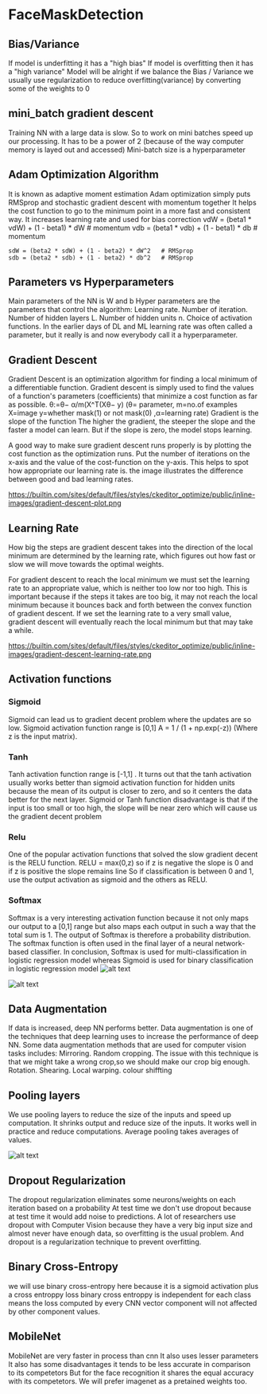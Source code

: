 # FaceMaskDetection

## Bias/Variance
If  model is underfitting  it has a "high bias"
If  model is overfitting then it has a "high variance"
Model will be alright if we balance the Bias / Variance
we usually use regularization to reduce overfitting(variance) by converting some of the weights to 0

## mini_batch gradient descent
Training NN with a large data is slow. So to work on mini batches speed up our processing.
It has to be a power of 2 (because of the way computer memory is layed out and accessed)
Mini-batch size is a hyperparameter

## Adam Optimization Algorithm
It is known as adaptive moment estimation
Adam optimization simply puts RMSprop and stochastic gradient descent with momentum together
It helps the cost function to go to the minimum point in a more fast and consistent way.
It increases learning rate and used for bias correction
	vdW = (beta1 * vdW) + (1 - beta1) * dW     # momentum
	vdb = (beta1 * vdb) + (1 - beta1) * db     # momentum
			
	sdW = (beta2 * sdW) + (1 - beta2) * dW^2   # RMSprop
	sdb = (beta2 * sdb) + (1 - beta2) * db^2   # RMSprop

## Parameters vs Hyperparameters
Main parameters of the NN is W and b
Hyper parameters are the parameters that control the algorithm:
Learning rate.
Number of iteration.
Number of hidden layers L.
Number of hidden units n.
Choice of activation functions.
In the earlier days of DL and ML learning rate was often called a parameter,
but it really is and now everybody call it a hyperparameter.

## Gradient Descent
Gradient Descent is an optimization algorithm for finding a local minimum of a differentiable function.
Gradient descent is simply used to find the values of a function's parameters (coefficients) that minimize
a cost function as far as possible.
θ:=θ− α/m(X^T(Xθ− y)  (θ= parameter, m=no.of examples X=image y=whether mask(1) or not mask(0) ,α=learning rate)
Gradient is the slope of the function 
The higher the gradient, the steeper the slope and the faster a model can learn. But if the slope is zero, 
the model stops learning.

A good way to make sure gradient descent runs properly is by plotting the cost function as the optimization runs.
Put the number of iterations on the x-axis and the value of the cost-function on the y-axis.
This helps to spot how appropriate our learning rate is. 
the image illustrates the difference between good and bad learning rates.

https://builtin.com/sites/default/files/styles/ckeditor_optimize/public/inline-images/gradient-descent-plot.png


## Learning Rate
How big the steps are gradient descent takes into the direction of the local minimum are determined by the learning rate,
which figures out how fast or slow we will move towards the optimal weights.

For gradient descent to reach the local minimum we must set the learning rate to an appropriate value,
which is neither too low nor too high. This is important because if the steps it takes are too big,
it may not reach the local minimum because it bounces back and forth between the convex function of gradient descent.
If we set the learning rate to a very small value, gradient descent will eventually reach the local minimum but that may take a while. 

https://builtin.com/sites/default/files/styles/ckeditor_optimize/public/inline-images/gradient-descent-learning-rate.png



## Activation functions
### Sigmoid
Sigmoid can lead us to gradient decent problem where the updates are so low.
Sigmoid activation function range is [0,1] A = 1 / (1 + np.exp(-z)) (Where z is the input matrix).
### Tanh
Tanh activation function range is [-1,1] .
It turns out that the tanh activation usually works better than sigmoid activation function for hidden units because the mean of its output is closer to zero,
and so it centers the data better for the next layer.
Sigmoid or Tanh function disadvantage is that if the input is too small or too high, the slope will be near zero which will cause us the gradient decent problem
### Relu
One of the popular activation functions that solved the slow gradient decent is the RELU function. RELU = max(0,z) 
so if z is negative the slope is 0 and if z is positive the slope remains line
So if classification is between 0 and 1, use the output activation as sigmoid and the others as RELU.
### Softmax
Softmax is a very interesting activation function because it not only maps our output to a [0,1] range but also maps each output in such a way that the total sum is 1.
The output of Softmax is therefore a probability distribution.
The softmax function is often used in the final layer of a neural network-based classifier.
In conclusion, Softmax is used for multi-classification in logistic regression model whereas Sigmoid is used for binary classification in logistic regression model
![alt text](https://miro.medium.com/max/353/1*OC_DUasjBVuWJcbIhUcd4g.png)

![alt text](https://miro.medium.com/max/3000/1*ZeythBexsRfY97H0D0LETA.png)



## Data Augmentation

If data is increased, deep NN performs better. Data augmentation is one of the techniques that deep learning uses to increase the performance of deep NN.
Some data augmentation methods that are used for computer vision tasks includes:
Mirroring.
Random cropping.
The issue with this technique is that we might take a wrong crop,so we should make our crop big enough.
Rotation.
Shearing.
Local warping.
colour shiffting

## Pooling layers
We use pooling layers to reduce the size of the inputs and speed up computation.
It shrinks output and reduce size of the inputs.
It works well in practice and reduce computations.
Average pooling takes averages of values.

![alt text](https://github.com/mbadry1/DeepLearning.ai-Summary/raw/master/4-%20Convolutional%20Neural%20Networks/Images/02.png)


## Dropout Regularization
The dropout regularization eliminates some neurons/weights on each iteration based on a probability
At test time we don't use dropout because at test time it would add noise to predictions.
A lot of researchers use dropout with Computer Vision because they have a very big input size and almost never have enough data,
so overfitting is the usual problem. And dropout is a regularization technique to prevent overfitting.

## Binary Cross-Entropy
we will use binary cross-entropy here because it is a sigmoid activation plus a cross entroppy loss
binary cross entroppy is independent for each class means the loss computed by every CNN vector component will
not affected by other component values.

## MobileNet
MobileNet are very faster in process than cnn 
It also uses lesser parameters
It also has some disadvantages it tends to be less accurate in comparison to its competetors
But for the face recognition it shares the equal accuracy with its competetors.
We will prefer imagenet as a pretained weights too.
